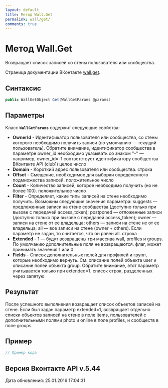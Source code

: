```yaml
---
layout: default
title: Метод Wall.Get
permalink: wall/get/
comments: true
---
```

# Метод Wall.Get
Возвращает список записей со стены пользователя или сообщества.

Страница документации ВКонтакте [wall.get](https://vk.com/dev/wall.get).
## Синтаксис
``` csharp
public WallGetObject Get(WallGetParams @params)
```

## Параметры
Класс **`WallGetParams`** содержит следующие свойства:

+ **OwnerId** - Идентификатор пользователя или сообщества, со стены которого необходимо получить записи (по умолчанию — текущий пользователь). Обратите внимание, идентификатор сообщества в параметре owner_id необходимо указывать со знаком "-" — например, owner_id=-1 соответствует идентификатору сообщества ВКонтакте API (club1)  целое число
+ **Domain** - Короткий адрес пользователя или сообщества. строка
+ **Offset** - Смещение, необходимое для выборки определенного подмножества записей. положительное число
+ **Count** - Количество записей, которое необходимо получить (но не более 100). положительное число
+ **Filter** - Определяет, какие типы записей на стене необходимо получить. Возможны следующие значения параметра: suggests — предложенные записи на стене сообщества (доступно только при вызове с передачей access_token);
postponed — отложенные записи (доступно только при вызове с передачей access_token);
owner — записи на стене от ее владельца;
others — записи на стене не от ее владельца;
all — все записи на стене (owner + others). 
Если параметр не задан, то считается, что он равен all. строка
+ **Extended** - 1 — будут возвращены три массива wall, profiles и groups. По умолчанию дополнительные поля не возвращаются. флаг, может принимать значения 1 или 0
+ **Fields** - Список дополнительных полей для профилей и  групп, которые необходимо вернуть. См. описание полей объекта user и описание полей объекта group. 
Обратите внимание, этот параметр учитывается только при extended=1. список строк, разделенных через запятую

## Результат
После успешного выполнения возвращает список объектов записей на стене. 
Если был задан параметр extended=1, возвращает отдельно списки объектов записей на стене в поле items, пользователей с дополнительными полями photo и online в поле profiles, и сообществ в поле groups.

## Пример
``` csharp
// Пример кода
```

## Версия Вконтакте API v.5.44
Дата обновления: 25.01.2016 17:04:31
